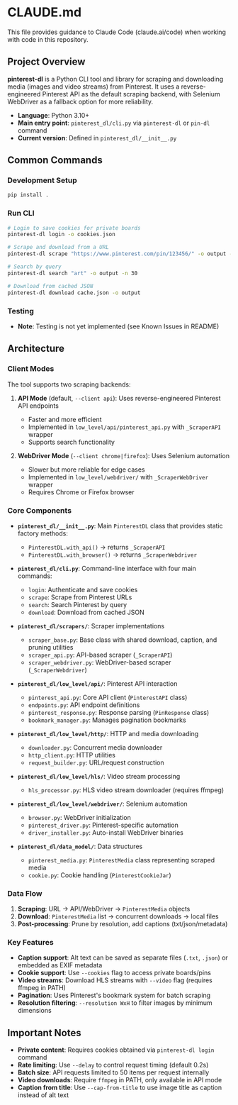 # CLAUDE.md

This file provides guidance to Claude Code (claude.ai/code) when working with code in this repository.

## Project Overview

**pinterest-dl** is a Python CLI tool and library for scraping and downloading media (images and video streams) from Pinterest. It uses a reverse-engineered Pinterest API as the default scraping backend, with Selenium WebDriver as a fallback option for more reliability.

- **Language**: Python 3.10+
- **Main entry point**: `pinterest_dl/cli.py` via `pinterest-dl` or `pin-dl` command
- **Current version**: Defined in `pinterest_dl/__init__.py`

## Common Commands

### Development Setup
```bash
pip install .
```

### Run CLI
```bash
# Login to save cookies for private boards
pinterest-dl login -o cookies.json

# Scrape and download from a URL
pinterest-dl scrape "https://www.pinterest.com/pin/123456/" -o output -n 30

# Search by query
pinterest-dl search "art" -o output -n 30

# Download from cached JSON
pinterest-dl download cache.json -o output
```

### Testing
- **Note**: Testing is not yet implemented (see Known Issues in README)

## Architecture

### Client Modes

The tool supports two scraping backends:

1. **API Mode** (default, `--client api`): Uses reverse-engineered Pinterest API endpoints
   - Faster and more efficient
   - Implemented in `low_level/api/pinterest_api.py` with `_ScraperAPI` wrapper
   - Supports search functionality

2. **WebDriver Mode** (`--client chrome|firefox`): Uses Selenium automation
   - Slower but more reliable for edge cases
   - Implemented in `low_level/webdriver/` with `_ScraperWebDriver` wrapper
   - Requires Chrome or Firefox browser

### Core Components

- **`pinterest_dl/__init__.py`**: Main `PinterestDL` class that provides static factory methods:
  - `PinterestDL.with_api()` → returns `_ScraperAPI`
  - `PinterestDL.with_browser()` → returns `_ScraperWebdriver`

- **`pinterest_dl/cli.py`**: Command-line interface with four main commands:
  - `login`: Authenticate and save cookies
  - `scrape`: Scrape from Pinterest URLs
  - `search`: Search Pinterest by query
  - `download`: Download from cached JSON

- **`pinterest_dl/scrapers/`**: Scraper implementations
  - `scraper_base.py`: Base class with shared download, caption, and pruning utilities
  - `scraper_api.py`: API-based scraper (`_ScraperAPI`)
  - `scraper_webdriver.py`: WebDriver-based scraper (`_ScraperWebdriver`)

- **`pinterest_dl/low_level/api/`**: Pinterest API interaction
  - `pinterest_api.py`: Core API client (`PinterestAPI` class)
  - `endpoints.py`: API endpoint definitions
  - `pinterest_response.py`: Response parsing (`PinResponse` class)
  - `bookmark_manager.py`: Manages pagination bookmarks

- **`pinterest_dl/low_level/http/`**: HTTP and media downloading
  - `downloader.py`: Concurrent media downloader
  - `http_client.py`: HTTP utilities
  - `request_builder.py`: URL/request construction

- **`pinterest_dl/low_level/hls/`**: Video stream processing
  - `hls_processor.py`: HLS video stream downloader (requires ffmpeg)

- **`pinterest_dl/low_level/webdriver/`**: Selenium automation
  - `browser.py`: WebDriver initialization
  - `pinterest_driver.py`: Pinterest-specific automation
  - `driver_installer.py`: Auto-install WebDriver binaries

- **`pinterest_dl/data_model/`**: Data structures
  - `pinterest_media.py`: `PinterestMedia` class representing scraped media
  - `cookie.py`: Cookie handling (`PinterestCookieJar`)

### Data Flow

1. **Scraping**: URL → API/WebDriver → `PinterestMedia` objects
2. **Download**: `PinterestMedia` list → concurrent downloads → local files
3. **Post-processing**: Prune by resolution, add captions (txt/json/metadata)

### Key Features

- **Caption support**: Alt text can be saved as separate files (`.txt`, `.json`) or embedded as EXIF metadata
- **Cookie support**: Use `--cookies` flag to access private boards/pins
- **Video streams**: Download HLS streams with `--video` flag (requires ffmpeg in PATH)
- **Pagination**: Uses Pinterest's bookmark system for batch scraping
- **Resolution filtering**: `--resolution WxH` to filter images by minimum dimensions

## Important Notes

- **Private content**: Requires cookies obtained via `pinterest-dl login` command
- **Rate limiting**: Use `--delay` to control request timing (default 0.2s)
- **Batch size**: API requests limited to 50 items per request internally
- **Video downloads**: Require `ffmpeg` in PATH, only available in API mode
- **Caption from title**: Use `--cap-from-title` to use image title as caption instead of alt text
